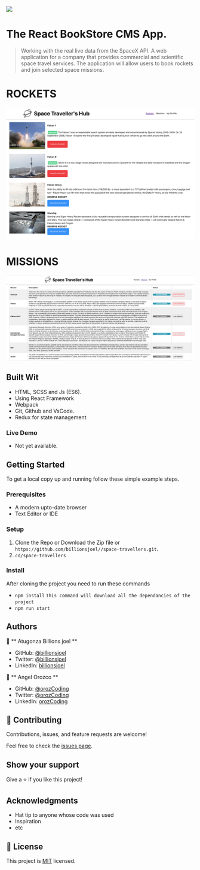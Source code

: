 ![](https://img.shields.io/badge/Microverse-blueviolet)

# The React BookStore CMS App.

> Working with the real live data from the SpaceX API. A web application for a company that provides commercial and scientific space travel services. The application will allow users to book rockets and join selected space missions.

# ROCKETS
![screenshot](./app-screenshot.png)

# MISSIONS
![screenshot](./app-screenshot1.png)

## Built Wit

- HTML, SCSS and Js (ES6).
- Using React Framework
- Webpack
- Git, Github and VsCode.
- Redux for state management

### Live Demo

- Not yet available.

## Getting Started

To get a local copy up and running follow these simple example steps.

### Prerequisites

- A modern upto-date browser
- Text Editor or IDE

### Setup

1.  Clone the Repo or Download the Zip file or `https://github.com/billionsjoel//space-travellers.git`.
2.  `cd/space-travellers`

### Install

After cloning the project you need to run these commands

- `npm install` `This command will download all the dependancies of the project`
- `npm run start`

## Authors

👤 ** Atugonza Billions joel **

- GitHub: [@billionsjoel](https://github.com/billionsjoel)
- Twitter: [@billionsjoel](https://twitter.com/BillionsJoel)
- LinkedIn: [billionsjoel](https://www.linkedin.com/in/billionsjoel/)

👤 ** Angel Orozco  **

- GitHub: [@orozCoding](https://github.com/orozCoding)
- Twitter: [@orozCoding](https://twitter.com/orozCoding)
- LinkedIn: [orozCoding](https://www.linkedin.com/in/angel-orozco-652230228/)

## 🤝 Contributing

Contributions, issues, and feature requests are welcome!

Feel free to check the [issues page](https://github.com/billionsjoel//space-travellers/issues).

## Show your support

Give a ⭐️ if you like this project!

## Acknowledgments

- Hat tip to anyone whose code was used
- Inspiration
- etc

## 📝 License

This project is [MIT](./MIT.md) licensed.

